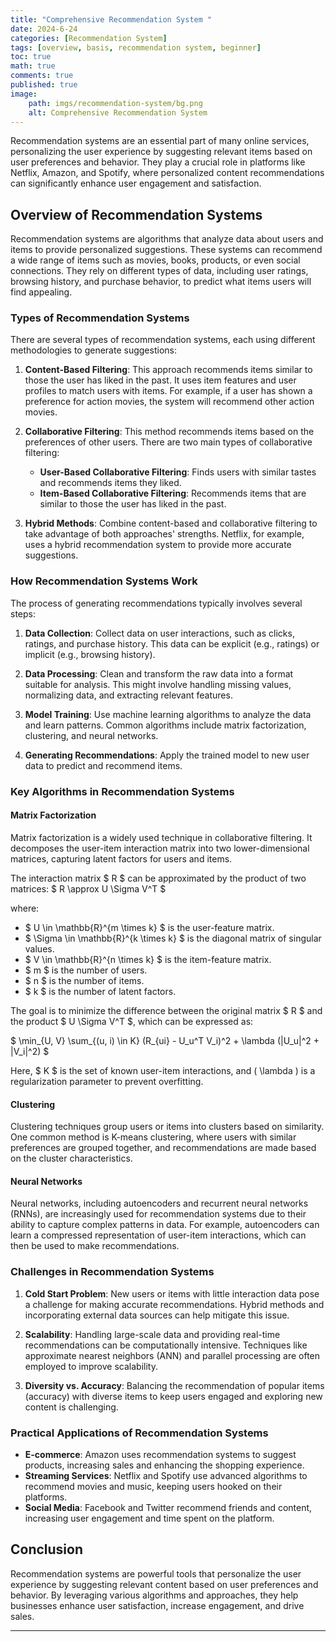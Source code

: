```yaml
---
title: "Comprehensive Recommendation System "
date: 2024-6-24
categories: [Recommendation System]
tags: [overview, basis, recommendation system, beginner]
toc: true
math: true
comments: true
published: true
image: 
    path: imgs/recommendation-system/bg.png
    alt: Comprehensive Recommendation System
---
```


Recommendation systems are an essential part of many online services, personalizing the user experience by suggesting relevant items based on user preferences and behavior. They play a crucial role in platforms like Netflix, Amazon, and Spotify, where personalized content recommendations can significantly enhance user engagement and satisfaction.

## Overview of Recommendation Systems

Recommendation systems are algorithms that analyze data about users and items to provide personalized suggestions. These systems can recommend a wide range of items such as movies, books, products, or even social connections. They rely on different types of data, including user ratings, browsing history, and purchase behavior, to predict what items users will find appealing.

### Types of Recommendation Systems

There are several types of recommendation systems, each using different methodologies to generate suggestions:

1. **Content-Based Filtering**: This approach recommends items similar to those the user has liked in the past. It uses item features and user profiles to match users with items. For example, if a user has shown a preference for action movies, the system will recommend other action movies.

2. **Collaborative Filtering**: This method recommends items based on the preferences of other users. There are two main types of collaborative filtering:
   - **User-Based Collaborative Filtering**: Finds users with similar tastes and recommends items they liked.
   - **Item-Based Collaborative Filtering**: Recommends items that are similar to those the user has liked in the past.

3. **Hybrid Methods**: Combine content-based and collaborative filtering to take advantage of both approaches' strengths. Netflix, for example, uses a hybrid recommendation system to provide more accurate suggestions.

### How Recommendation Systems Work

The process of generating recommendations typically involves several steps:

1. **Data Collection**: Collect data on user interactions, such as clicks, ratings, and purchase history. This data can be explicit (e.g., ratings) or implicit (e.g., browsing history).

2. **Data Processing**: Clean and transform the raw data into a format suitable for analysis. This might involve handling missing values, normalizing data, and extracting relevant features.

3. **Model Training**: Use machine learning algorithms to analyze the data and learn patterns. Common algorithms include matrix factorization, clustering, and neural networks.

4. **Generating Recommendations**: Apply the trained model to new user data to predict and recommend items.

### Key Algorithms in Recommendation Systems

#### Matrix Factorization

Matrix factorization is a widely used technique in collaborative filtering. It decomposes the user-item interaction matrix into two lower-dimensional matrices, capturing latent factors for users and items.

The interaction matrix $ R $ can be approximated by the product of two matrices:
$ R \approx U \Sigma V^T $

where:
- $ U \in \mathbb{R}^{m \times k} $ is the user-feature matrix.
- $ \Sigma \in \mathbb{R}^{k \times k} $ is the diagonal matrix of singular values.
- $ V \in \mathbb{R}^{n \times k} $ is the item-feature matrix.
- $ m $ is the number of users.
- $ n $ is the number of items.
- $ k $ is the number of latent factors.

The goal is to minimize the difference between the original matrix $ R $ and the product $ U \Sigma V^T $, which can be expressed as:

$ \min_{U, V} \sum_{(u, i) \in K} (R_{ui} - U_u^T V_i)^2 + \lambda (\|U_u\|^2 + \|V_i\|^2) $

Here, $ K $ is the set of known user-item interactions, and \( \lambda \) is a regularization parameter to prevent overfitting.

#### Clustering

Clustering techniques group users or items into clusters based on similarity. One common method is K-means clustering, where users with similar preferences are grouped together, and recommendations are made based on the cluster characteristics.

#### Neural Networks

Neural networks, including autoencoders and recurrent neural networks (RNNs), are increasingly used for recommendation systems due to their ability to capture complex patterns in data. For example, autoencoders can learn a compressed representation of user-item interactions, which can then be used to make recommendations.

### Challenges in Recommendation Systems

1. **Cold Start Problem**: New users or items with little interaction data pose a challenge for making accurate recommendations. Hybrid methods and incorporating external data sources can help mitigate this issue.

2. **Scalability**: Handling large-scale data and providing real-time recommendations can be computationally intensive. Techniques like approximate nearest neighbors (ANN) and parallel processing are often employed to improve scalability.

3. **Diversity vs. Accuracy**: Balancing the recommendation of popular items (accuracy) with diverse items to keep users engaged and exploring new content is challenging.

### Practical Applications of Recommendation Systems

- **E-commerce**: Amazon uses recommendation systems to suggest products, increasing sales and enhancing the shopping experience.
- **Streaming Services**: Netflix and Spotify use advanced algorithms to recommend movies and music, keeping users hooked on their platforms.
- **Social Media**: Facebook and Twitter recommend friends and content, increasing user engagement and time spent on the platform.

## Conclusion

Recommendation systems are powerful tools that personalize the user experience by suggesting relevant content based on user preferences and behavior. By leveraging various algorithms and approaches, they help businesses enhance user satisfaction, increase engagement, and drive sales.

---
